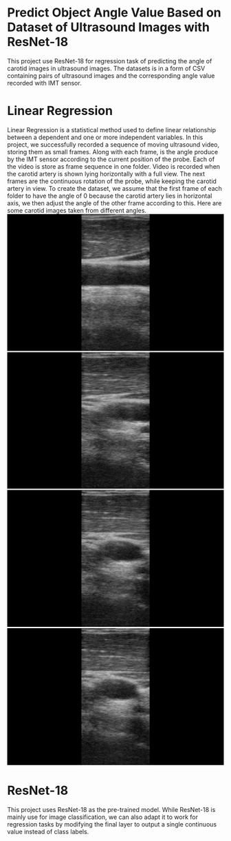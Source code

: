 # Predict Object Angle Value Based on Dataset of Ultrasound Images with ResNet-18
This project use ResNet-18 for regression task of predicting the angle of carotid images in ultrasound images. The datasets is in a form of CSV containing pairs of ultrasound images and the corresponding angle value recorded with IMT sensor.

# Linear Regression
Linear Regression is a statistical method used to define linear relationship between a dependent and one or more independent variables. In this project, we successfully recorded a sequence of moving ultrasound video, storing them as small frames. Along with each frame, is the angle produce by the IMT sensor according to the current position of the probe. Each of the video is store as frame sequence in one folder. Video is recorded when the carotid artery is shown lying horizontally with a full view. The next frames are the continuous rotation of the probe, while keeping the carotid artery in view. To create the dataset, we assume that the first frame of each folder to have the angle of 0 because the carotid artery lies in horizontal axis, we then adjust the angle of the other frame according to this. Here are some carotid images taken from different angles.
![cca1](first_frame.png)
![cca2](cca2.png)
![cca3](cca3.png)
![cca4](cca4.png)

# ResNet-18
This project uses ResNet-18 as the pre-trained model. While ResNet-18 is mainly use for image classification, we can also adapt it to work for regression tasks by modifying the final layer to output a single continuous value instead of class labels.




